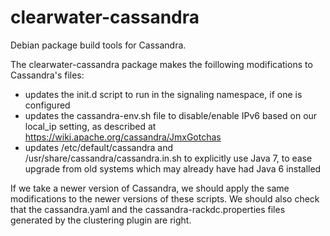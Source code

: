 clearwater-cassandra
====================

Debian package build tools for Cassandra.

The clearwater-cassandra package makes the foillowing modifications to Cassandra's files:

* updates the init.d script to run in the signaling namespace, if one is configured
* updates the cassandra-env.sh file to disable/enable IPv6 based on our local_ip setting, as described at https://wiki.apache.org/cassandra/JmxGotchas
* updates /etc/default/cassandra and /usr/share/cassandra/cassandra.in.sh to explicitly use Java 7, to ease upgrade from old systems which may already have had Java 6 installed

If we take a newer version of Cassandra, we should apply the same modifications to the newer versions of these scripts. We should also check that the cassandra.yaml and the cassandra-rackdc.properties files generated by the clustering plugin are right.
